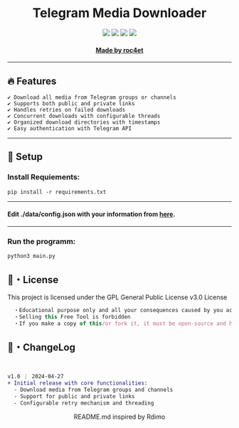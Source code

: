 <h1 align="center">
  Telegram Media Downloader
</h1>

<p align="center">
  <img src="https://img.shields.io/github/languages/top/roc4et/telegram-downloader?style=flat-square"> 
  <img src="https://img.shields.io/github/last-commit/roc4et/telegram-downloader?style=flat-square"> 
  <img src="https://img.shields.io/github/stars/roc4et/telegram-downloader?color=7F9DE0&label=Stars&style=flat-square"> 
  <img src="https://img.shields.io/github/forks/roc4et/telegram-downloader?color=7F9DE0&label=Forks&style=flat-square">
</p>

<h4 align="center">
  <a href="https://roc4et.de">Made by roc4et</a>
</h4>

---

## 🔥 Features
```sh-session
✔ Download all media from Telegram groups or channels
✔ Supports both public and private links
✔ Handles retries on failed downloads
✔ Concurrent downloads with configurable threads
✔ Organized download directories with timestamps
✔ Easy authentication with Telegram API
```
---

## 🚀 Setup

### Install Requiements: 
```
pip install -r requirements.txt
```

--- 
#### Edit ./data/config.json with your information from [here](https://my.telegram.org/auth).
---
### Run the programm:
```
python3 main.py
```
## 📄・License

This project is licensed under the GPL General Public License v3.0 License
```js
  ・Educational purpose only and all your consequences caused by you actions is your responsibility
  ・Selling this Free Tool is forbidden
  ・If you make a copy of this/or fork it, it must be open-source and have credits linking to this repo
```

## 💭・ChangeLog

```diff


v1.0 ⋮ 2024-04-27
+ Initial release with core functionalities:
  - Download media from Telegram groups and channels
  - Support for public and private links
  - Configurable retry mechanism and threading
```

<p align="center">
  README.md inspired by Rdimo 
</p>